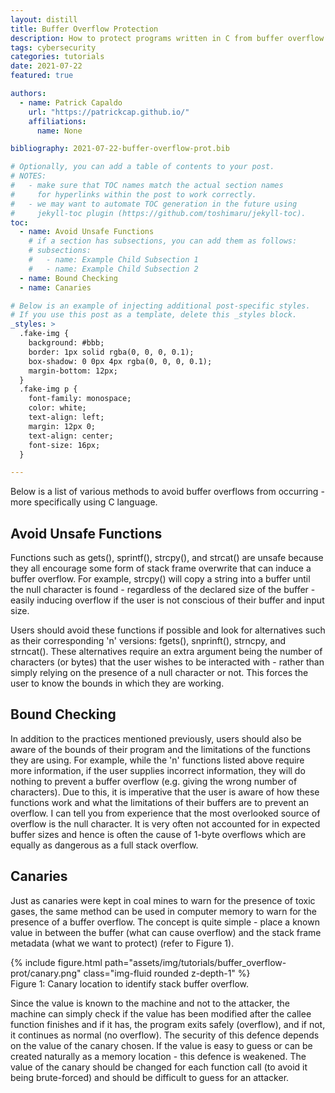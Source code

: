 ```yaml
---
layout: distill
title: Buffer Overflow Protection
description: How to protect programs written in C from buffer overflow.
tags: cybersecurity
categories: tutorials
date: 2021-07-22
featured: true

authors:
  - name: Patrick Capaldo
    url: "https://patrickcap.github.io/"
    affiliations:
      name: None

bibliography: 2021-07-22-buffer-overflow-prot.bib

# Optionally, you can add a table of contents to your post.
# NOTES:
#   - make sure that TOC names match the actual section names
#     for hyperlinks within the post to work correctly.
#   - we may want to automate TOC generation in the future using
#     jekyll-toc plugin (https://github.com/toshimaru/jekyll-toc).
toc:
  - name: Avoid Unsafe Functions
    # if a section has subsections, you can add them as follows:
    # subsections:
    #   - name: Example Child Subsection 1
    #   - name: Example Child Subsection 2
  - name: Bound Checking
  - name: Canaries

# Below is an example of injecting additional post-specific styles.
# If you use this post as a template, delete this _styles block.
_styles: >
  .fake-img {
    background: #bbb;
    border: 1px solid rgba(0, 0, 0, 0.1);
    box-shadow: 0 0px 4px rgba(0, 0, 0, 0.1);
    margin-bottom: 12px;
  }
  .fake-img p {
    font-family: monospace;
    color: white;
    text-align: left;
    margin: 12px 0;
    text-align: center;
    font-size: 16px;
  }

---
```


Below is a list of various methods to avoid buffer overflows from occurring - more specifically using C language.

## Avoid Unsafe Functions

Functions such as gets(), sprintf(), strcpy(), and strcat() are unsafe because they all encourage some form of stack frame overwrite that can induce a buffer overflow. For example, strcpy() will copy a string into a buffer until the null character is found - regardless of the declared size of the buffer - easily inducing overflow if the user is not conscious of their buffer and input size.

Users should avoid these functions if possible and look for alternatives such as their corresponding 'n' versions: fgets(), snprinft(), strncpy, and strncat(). These alternatives require an extra argument being the number of characters (or bytes) that the user wishes to be interacted with - rather than simply relying on the presence of a null character or not. This forces the user to know the bounds in which they are working.

## Bound Checking

In addition to the practices mentioned previously, users should also be aware of the bounds of their program and the limitations of the functions they are using. For example, while the 'n' functions listed above require more information, if the user supplies incorrect information, they will do nothing to prevent a buffer overflow (e.g. giving the wrong number of characters). Due to this, it is imperative that the user is aware of how these functions work and what the limitations of their buffers are to prevent an overflow. I can tell you from experience that the most overlooked source of overflow is the null character. It is very often not accounted for in expected buffer sizes and hence is often the cause of 1-byte overflows which are equally as dangerous as a full stack overflow.

## Canaries

Just as canaries were kept in coal mines to warn for the presence of toxic gases, the same method can be used in computer memory to warn for the presence of a buffer overflow. The concept is quite simple - place a known value in between the buffer (what can cause overflow) and the stack frame metadata (what we want to protect) (refer to Figure 1).

<div class="row mt-3">
    <div class="col-sm mt-3 mt-md-0">
        {% include figure.html path="assets/img/tutorials/buffer_overflow-prot/canary.png" class="img-fluid rounded z-depth-1" %}
    </div>
</div>
<div class="caption">
    Figure 1: Canary location to identify stack buffer overflow.
</div>

Since the value is known to the machine and not to the attacker, the machine can simply check if the value has been modified after the callee function finishes and if it has, the program exits safely (overflow), and if not, it continues as normal (no overflow). The security of this defence depends on the value of the canary chosen. If the value is easy to guess or can be created naturally as a memory location - this defence is weakened. The value of the canary should be changed for each function call (to avoid it being brute-forced) and should be difficult to guess for an attacker.
